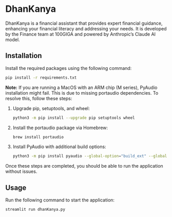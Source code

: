 # DhanKanya

DhanKanya is a financial assistant that provides expert financial guidance, enhancing your financial literacy and addressing your needs. It is developed by the Finance team at 100GIGA and powered by Anthropic’s Claude AI model.

## Installation

Install the required packages using the following command:

```bash
pip install -r requirements.txt
```

**Note:** If you are running a MacOS with an ARM chip (M series), PyAudio installation might fail. This is due to missing portaudio dependencies. To resolve this, follow these steps:

1. Upgrade pip, setuptools, and wheel:

    ```bash
    python3 -m pip install --upgrade pip setuptools wheel
    ```

2. Install the portaudio package via Homebrew:

    ```bash
    brew install portaudio
    ```

3. Install PyAudio with additional build options:

    ```bash
    python3 -m pip install pyaudio --global-option="build_ext" --global-option="-I/opt/homebrew/include" --global-option="-L/opt/homebrew/lib"
    ```

Once these steps are completed, you should be able to run the application without issues.

## Usage

Run the following command to start the application:

```bash
streamlit run dhanKanya.py
```

